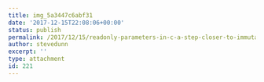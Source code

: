 ```yaml
---
title: img_5a3447c6abf31
date: '2017-12-15T22:08:06+00:00'
status: publish
permalink: /2017/12/15/readonly-parameters-in-c-a-step-closer-to-immutability/img_5a3447c6abf31
author: stevedunn
excerpt: ''
type: attachment
id: 221
---
```

<!DOCTYPE html PUBLIC "-//W3C//DTD HTML 4.0 Transitional//EN" "http://www.w3.org/TR/REC-html40/loose.dtd">
<?xml encoding="UTF-8">
